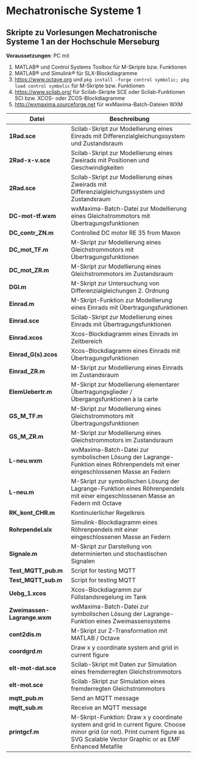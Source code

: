 # Mechatronische Systeme 1

## Skripte zu Vorlesungen Mechatronische Systeme 1 an der Hochschule Merseburg

**Voraussetzungen**: PC mit

1. MATLAB® und Control Systems Toolbox für M-Skripte bzw. Funktionen
2. MATLAB® und Simulink® für SLX-Blockdiagramme
3. https://www.octave.org und `pkg install -forge control symbolic; pkg load control symbolic` für M-Skripte bzw. Funktionen
4. https://www.scilab.org/ für Scilab-Skripte SCE oder Scilab-Funktionen SCI bzw. XCOS- oder ZCOS-Blockdiagramme
5. http://wxmaxima.sourceforge.net für wxMaxima-Batch-Dateien WXM

**Datei**|**Beschreibung**
---|---
**1Rad.sce**|Scilab-Skript zur Modellierung eines Einrads mit Differenzialgleichungssystem und Zustandsraum
**2Rad-x-v.sce**|Scilab-Skript zur Modellierung eines Zweirads mit Positionen und Geschwindigkeiten
**2Rad.sce**|Scilab-Skript zur Modellierung eines Zweirads mit Differenzialgleichungssystem und Zustandsraum
**DC-mot-tf.wxm**|wxMaxima-Batch-Datei zur Modellierung eines Gleichstrommotors mit Übertragungsfunktionen
**DC_contr_ZN.m**|Controlled DC motor RE 35 from Maxon
**DC_mot_TF.m**|M-Skript zur Modellierung eines Gleichstrommotors mit Übertragungsfunktionen
**DC_mot_ZR.m**|M-Skript zur Modellierung eines Gleichstrommotors im Zustandsraum
**DGl.m**|M-Skript zur Untersuchung von Differenzialgleichungen 2. Ordnung
**Einrad.m**|M-Skript-Funktion zur Modellierung eines Einrads mit Übertragungsfunktionen
**Einrad.sce**|Scilab-Skript zur Modellierung eines Einrads mit Übertragungsfunktionen
**Einrad.xcos**|Xcos-Blockdiagramm eines Einrads im Zeitbereich
**Einrad_G(s).zcos**|Xcos-Blockdiagramm eines Einrads mit Übertragungsfunktionen
**Einrad_ZR.m**|M-Skript zur Modellierung eines Einrads im Zustandsraum
**ElemUebertr.m**|M-Skript zur Modellierung elementarer Übertragungsglieder / Übergangsfunktionen à la carte
**GS_M_TF.m**|M-Skript zur Modellierung eines Gleichstrommotors mit Übertragungsfunktionen
**GS_M_ZR.m**|M-Skript zur Modellierung eines Gleichstrommotors im Zustandsraum
**L-neu.wxm**|wxMaxima-Batch-Datei zur symbolischen Lösung der Lagrange-Funktion eines Röhrenpendels mit einer eingeschlossenen Masse an Federn
**L-neu.m**|M-Skript zur symbolischen Lösung der Lagrange-Funktion eines Röhrenpendels mit einer eingeschlossenen Masse an Federn mit Octave
**RK_kont_CHR.m**|Kontinuierlicher Regelkreis
**Rohrpendel.slx**|Simulink-Blockdiagramm eines Röhrenpendels mit einer eingeschlossenen Masse an Federn
**Signale.m**|M-Skript zur Darstellung von determinierten und stochastischen Signalen
**Test_MQTT_pub.m**|Script for testing MQTT
**Test_MQTT_sub.m**|Script for testing MQTT
**Uebg_1.xcos**|Xcos-Blockdiagramm zur Füllstandsregelung im Tank
**Zweimassen-Lagrange.wxm**|wxMaxima-Batch-Datei zur symbolischen Lösung der Lagrange-Funktion eines Zweimassensystems
**cont2dis.m**|M-Skript zur Z-Transformation mit MATLAB / Octave
**coordgrd.m**|Draw x y coordinate system and grid in current figure
**elt-mot-dat.sce**|Scilab-Skript mit Daten zur Simulation eines fremderregten Gleichstrommotors
**elt-mot.sce**|Scilab-Skript zur Simulation eines fremderregten Gleichstrommotors
**mqtt_pub.m**|Send an MQTT message
**mqtt_sub.m**|Receive an MQTT message
**printgcf.m**|M-Skript-Funktion: Draw x y coordinate system and grid in current figure. Choose minor grid (or not). Print current figure as SVG Scalable Vector Graphic or as EMF Enhanced Metafile
